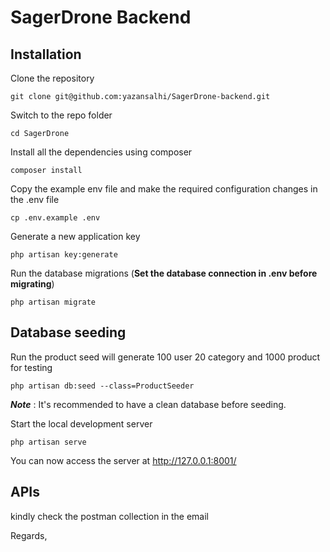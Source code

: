 # SagerDrone Backend

## Installation

Clone the repository

    git clone git@github.com:yazansalhi/SagerDrone-backend.git

Switch to the repo folder

    cd SagerDrone

Install all the dependencies using composer

    composer install

Copy the example env file and make the required configuration changes in the .env file

    cp .env.example .env

Generate a new application key

    php artisan key:generate


Run the database migrations (**Set the database connection in .env before migrating**)

    php artisan migrate

## Database seeding
Run the product seed will generate 100 user 20 category and 1000 product for testing 

    php artisan db:seed --class=ProductSeeder

***Note*** : It's recommended to have a clean database before seeding.

Start the local development server

    php artisan serve

You can now access the server at http://127.0.0.1:8001/

  
## APIs
kindly check the postman collection in the email 

Regards,
